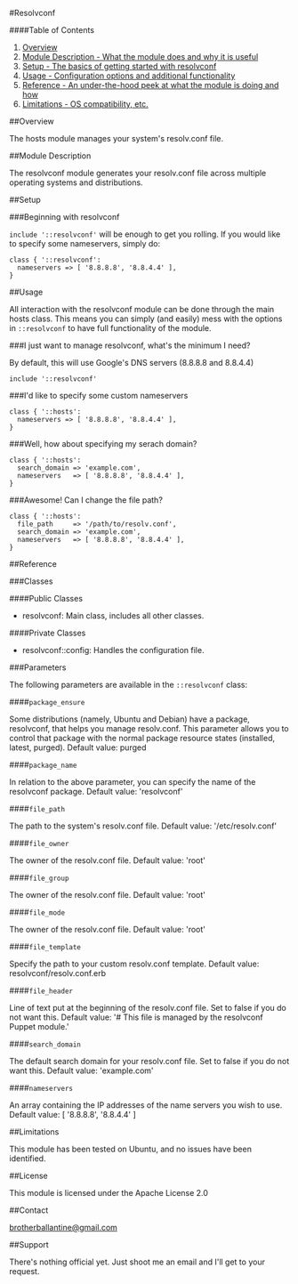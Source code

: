 #Resolvconf

####Table of Contents

1. [Overview](#overview)
2. [Module Description - What the module does and why it is useful](#module-description)
3. [Setup - The basics of getting started with resolvconf](#setup)
4. [Usage - Configuration options and additional functionality](#usage)
5. [Reference - An under-the-hood peek at what the module is doing and how](#reference)
6. [Limitations - OS compatibility, etc.](#limitations)

##Overview

The hosts module manages your system's resolv.conf file.

##Module Description

The resolvconf module generates your resolv.conf file across multiple operating systems and distributions.

##Setup

###Beginning with resolvconf

`include '::resolvconf'` will be enough to get you rolling. If you would like to specify some nameservers, simply do:

```puppet
class { '::resolvconf':
  nameservers => [ '8.8.8.8', '8.8.4.4' ],
}
```

##Usage

All interaction with the resolvconf module can be done through the main hosts class. This means you can simply (and easily) mess with the options in `::resolvconf` to have full functionality of the module.

###I just want to manage resolvconf, what's the minimum I need?

By default, this will use Google's DNS servers (8.8.8.8 and 8.8.4.4)

```puppet
include '::resolvconf'
```

###I'd like to specify some custom nameservers

```puppet
class { '::hosts':
  nameservers => [ '8.8.8.8', '8.8.4.4' ],
}
```

###Well, how about specifying my serach domain?

```puppet
class { '::hosts':
  search_domain => 'example.com',
  nameservers   => [ '8.8.8.8', '8.8.4.4' ],
}
```

###Awesome! Can I change the file path?

```puppet
class { '::hosts':
  file_path     => '/path/to/resolv.conf',
  search_domain => 'example.com',
  nameservers   => [ '8.8.8.8', '8.8.4.4' ],
}
```

##Reference

###Classes

####Public Classes

* resolvconf: Main class, includes all other classes.

####Private Classes

* resolvconf::config: Handles the configuration file.

###Parameters

The following parameters are available in the `::resolvconf` class:



####`package_ensure`

Some distributions (namely, Ubuntu and Debian) have a package, resolvconf, that helps you manage resolv.conf. This parameter allows you to control that package with the normal package resource states (installed, latest, purged). Default value: purged

####`package_name`

In relation to the above parameter, you can specify the name of the resolvconf package. Default value: 'resolvconf'

####`file_path`

The path to the system's resolv.conf file. Default value: '/etc/resolv.conf'

####`file_owner`

The owner of the resolv.conf file. Default value: 'root'

####`file_group`

The owner of the resolv.conf file. Default value: 'root'

####`file_mode`

The owner of the resolv.conf file. Default value: 'root'

####`file_template`

Specify the path to your custom resolv.conf template. Default value: resolvconf/resolv.conf.erb

####`file_header`

Line of text put at the beginning of the resolv.conf file. Set to false if you do not want this. Default value: '# This file is managed by the resolvconf Puppet module.'

####`search_domain`

The default search domain for your resolv.conf file. Set to false if you do not want this. Default value: 'example.com'

####`nameservers`

An array containing the IP addresses of the name servers you wish to use. Default value: [ '8.8.8.8', '8.8.4.4' ]


##Limitations

This module has been tested on Ubuntu, and no issues have been identified.


##License

This module is licensed under the Apache License 2.0

##Contact

brotherballantine@gmail.com

##Support

There's nothing official yet.
Just shoot me an email and I'll get to your request.

